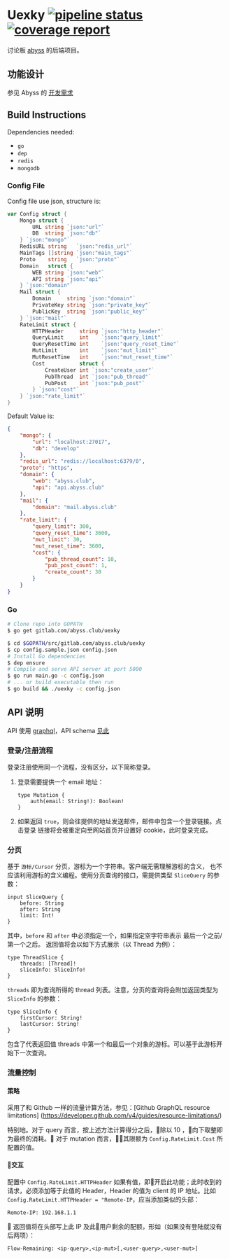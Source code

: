 # Uexky [![pipeline status](https://gitlab.com/abyss.club/uexky-go/badges/master/pipeline.svg)](https://gitlab.com/abyss.club/uexky-go/commits/master) [![coverage report](https://gitlab.com/abyss.club/uexky-go/badges/master/coverage.svg)](https://gitlab.com/abyss.club/uexky-go/commits/master)

讨论板 [abyss](https://gitlab.com/abyss.club/abyss) 的后端项目。

## 功能设计

参见 Abyss 的 [开发需求](https://gitlab.com/abyss.club/abyss#%E5%BC%80%E5%8F%91%E9%9C%80%E6%B1%82%E5%8F%8A%E7%9B%B8%E5%85%B3%E5%90%8D%E8%AF%8D)

## Build Instructions

Dependencies needed:

* `go`
* `dep`
* `redis`
* `mongodb`

### Config File

Config file use json, structure is:

```go
var Config struct {
    Mongo struct {
        URL string `json:"url"`
        DB  string `json:"db"`
    } `json:"mongo"`
    RedisURL string   `json:"redis_url"`
    MainTags []string `json:"main_tags"`
    Proto    string   `json:"proto"`
    Domain   struct {
        WEB string `json:"web"`
        API string `json:"api"`
    } `json:"domain"`
    Mail struct {
        Domain     string `json:"domain"`
        PrivateKey string `json:"private_key"`
        PublicKey  string `json:"public_key"`
    } `json:"mail"`
    RateLimit struct {
        HTTPHeader     string `json:"http_header"`
        QueryLimit     int    `json:"query_limit"`
        QueryResetTime int    `json:"query_reset_time"`
        MutLimit       int    `json:"mut_limit"`
        MutResetTime   int    `json:"mut_reset_time"`
        Cost           struct {
            CreateUser int `json:"create_user"`
            PubThread  int `json:"pub_thread"`
            PubPost    int `json:"pub_post"`
        } `json:"cost"`
    } `json:"rate_limit"`
}
```

Default Value is:

```json
{
    "mongo": {
        "url": "localhost:27017",
        "db": "develop"
    },
    "redis_url": "redis://localhost:6379/0",
    "proto": "https",
    "domain": {
        "web": "abyss.club",
        "api": "api.abyss.club"
    },
    "mail": {
        "domain": "mail.abyss.club"
    },
    "rate_limit": {
        "query_limit": 300,
        "query_reset_time": 3600,
        "mut_limit": 30,
        "mut_reset_time": 3600,
        "cost": {
            "pub_thread_count": 10,
            "pub_post_count": 1,
            "create_count": 30
        }
    }
}
```

### Go

```bash
# Clone repo into GOPATH
$ go get gitlab.com/abyss.club/uexky

$ cd $GOPATH/src/gitlab.com/abyss.club/uexky
$ cp config.sample.json config.json
# Install Go dependencies
$ dep ensure
# Compile and serve API server at port 5000
$ go run main.go -c config.json
# ... or build executable then run
$ go build && ./uexky -c config.json
```

## API 说明

API 使用 [graphql](https://graphql.org/)，API schema [见此](https://gitlab.com/abyss.club/abyss/blob/master/api.gql)

### 登录/注册流程

登录注册使用同一个流程，没有区分，以下简称登录。

1. 登录需要提供一个 email 地址：

    ```
    type Mutation {
        auth(email: String!): Boolean!
    }
    ```

2. 如果返回 `true`，则会往提供的地址发送邮件，邮件中包含一个登录链接。点击登录
链接将会被重定向至网站首页并设置好 cookie，此时登录完成。

### 分页

基于 `游标/Cursor` 分页，游标为一个字符串。客户端无需理解游标的含义，
也不应该利用游标的含义编程。使用分页查询的接口，需提供类型 `SliceQuery` 的参数：

```
input SliceQuery {
    before: String
    after: String
    limit: Int!
}
```

其中，`before` 和 `after` 中必须指定一个，如果指定空字符串表示 最后一个之前/第一个之后。
返回值将会以如下方式展示（以 Thread 为例）：

```
type ThreadSlice {
    threads: [Thread]!
    sliceInfo: SliceInfo!
}
```

`threads` 即为查询所得的 thread 列表。注意，分页的查询将会附加返回类型为 `SliceInfo` 的参数：

```
type SliceInfo {
    firstCursor: String!
    lastCursor: String!
}
```

包含了代表返回值 threads 中第一个和最后一个对象的游标。可以基于此游标开始下一次查询。

### 流量控制

#### 策略

采用了和 Github 一样的流量计算方法，参见：[Github GraphQL resource limitations]
(https://developer.github.com/v4/guides/resource-limitations/)

特别地。对于 query 而言，按上述方法计算得分之后，除以 10 ，向下取整即为最终的消耗。
对于 mutation 而言，其限额为 `Config.RateLimit.Cost` 所配置的值。

#### 交互

配置中 `Config.RateLimit.HTTPHeader` 如果有值，即开启此功能；此时收到的请求，必须添加等于此值的 Header，Header 的值为 client 的 IP 地址。比如 `Config.RateLimit.HTTPHeader = "Remote-IP`，应当添加类似的头部：

```
Remote-IP: 192.168.1.1
```

返回值将在头部写上此 IP 及此用户剩余的配额，形如（如果没有登陆就没有后两项）：

```
Flow-Remaining: <ip-query>,<ip-mut>[,<user-query>,<user-mut>]
```
